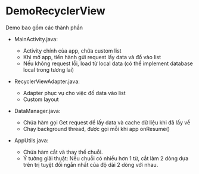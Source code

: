 # DemoRecyclerView

Demo bao gồm các thành phần

- MainActivity.java: 
	+ Activity chính của app, chứa custom list
	+ Khi mở app, tiến hành gửi request lấy data và đổ vào list
	+ Nếu không request lỗi, load từ local data (có thể implement database local trong tương lai)

- RecyclerViewAdapter.java: 
	+ Adapter phục vụ cho việc đổ data vào list
	+ Custom layout

- DataManager.java:
	+ Chứa hàm gọi Get request để lấy data và cache dữ liệu khi đã lấy về
	+ Chạy background thread, được gọi mỗi khi app onResume()

- AppUtils.java:
	+ Chứa hàm cắt và thay thế chuỗi.
	+ Ý tưởng giải thuật: Nếu chuỗi có nhiều hơn 1 từ, cắt làm 2 dòng dựa trên trị tuyệt đối ngắn nhất của độ dài 2 dòng với nhau.

